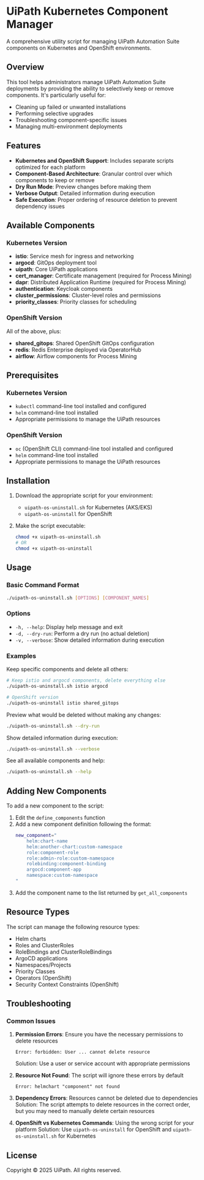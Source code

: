 # UiPath Kubernetes Component Manager

A comprehensive utility script for managing UiPath Automation Suite components on Kubernetes and OpenShift environments.

## Overview

This tool helps administrators manage UiPath Automation Suite deployments by providing the ability to selectively keep or remove components. It's particularly useful for:

- Cleaning up failed or unwanted installations
- Performing selective upgrades
- Troubleshooting component-specific issues
- Managing multi-environment deployments

## Features

- **Kubernetes and OpenShift Support**: Includes separate scripts optimized for each platform
- **Component-Based Architecture**: Granular control over which components to keep or remove
- **Dry Run Mode**: Preview changes before making them
- **Verbose Output**: Detailed information during execution
- **Safe Execution**: Proper ordering of resource deletion to prevent dependency issues

## Available Components

### Kubernetes Version
- **istio**: Service mesh for ingress and networking
- **argocd**: GitOps deployment tool
- **uipath**: Core UiPath applications
- **cert_manager**: Certificate management (required for Process Mining)
- **dapr**: Distributed Application Runtime (required for Process Mining)
- **authentication**: Keycloak components
- **cluster_permissions**: Cluster-level roles and permissions
- **priority_classes**: Priority classes for scheduling

### OpenShift Version
All of the above, plus:
- **shared_gitops**: Shared OpenShift GitOps configuration
- **redis**: Redis Enterprise deployed via OperatorHub
- **airflow**: Airflow components for Process Mining

## Prerequisites

### Kubernetes Version
- `kubectl` command-line tool installed and configured
- `helm` command-line tool installed
- Appropriate permissions to manage the UiPath resources

### OpenShift Version
- `oc` (OpenShift CLI) command-line tool installed and configured
- `helm` command-line tool installed
- Appropriate permissions to manage the UiPath resources

## Installation

1. Download the appropriate script for your environment:
    - `uipath-os-uninstall.sh` for Kubernetes (AKS/EKS)
    - `uipath-os-uninstall` for OpenShift

2. Make the script executable:
   ```bash
   chmod +x uipath-os-uninstall.sh
   # OR
   chmod +x uipath-os-uninstall
   ```

## Usage

### Basic Command Format

```bash
./uipath-os-uninstall.sh [OPTIONS] [COMPONENT_NAMES]
```

### Options

- `-h, --help`: Display help message and exit
- `-d, --dry-run`: Perform a dry run (no actual deletion)
- `-v, --verbose`: Show detailed information during execution

### Examples

Keep specific components and delete all others:
```bash
# Keep istio and argocd components, delete everything else
./uipath-os-uninstall.sh istio argocd

# OpenShift version
./uipath-os-uninstall istio shared_gitops
```

Preview what would be deleted without making any changes:
```bash
./uipath-os-uninstall.sh --dry-run
```

Show detailed information during execution:
```bash
./uipath-os-uninstall.sh --verbose
```

See all available components and help:
```bash
./uipath-os-uninstall.sh --help
```

## Adding New Components

To add a new component to the script:

1. Edit the `define_components` function
2. Add a new component definition following the format:
   ```bash
   new_component="
       helm:chart-name
       helm:another-chart:custom-namespace
       role:component-role
       role:admin-role:custom-namespace
       rolebinding:component-binding
       argocd:component-app
       namespace:custom-namespace
   "
   ```
3. Add the component name to the list returned by `get_all_components`

## Resource Types

The script can manage the following resource types:

- Helm charts
- Roles and ClusterRoles
- RoleBindings and ClusterRoleBindings
- ArgoCD applications
- Namespaces/Projects
- Priority Classes
- Operators (OpenShift)
- Security Context Constraints (OpenShift)

## Troubleshooting

### Common Issues

1. **Permission Errors**: Ensure you have the necessary permissions to delete resources
   ```
   Error: forbidden: User ... cannot delete resource
   ```
   Solution: Use a user or service account with appropriate permissions

2. **Resource Not Found**: The script will ignore these errors by default
   ```
   Error: helmchart "component" not found
   ```

3. **Dependency Errors**: Resources cannot be deleted due to dependencies
   Solution: The script attempts to delete resources in the correct order, but you may need to manually delete certain resources

4. **OpenShift vs Kubernetes Commands**: Using the wrong script for your platform
   Solution: Use `uipath-os-uninstall` for OpenShift and `uipath-os-uninstall.sh` for Kubernetes

## License

Copyright © 2025 UiPath. All rights reserved.
